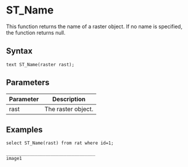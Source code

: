 # ST\_Name

This function returns the name of a raster object. If no name is specified, the function returns null.

## Syntax

```
text ST_Name(raster rast);
```

## Parameters

|Parameter|Description|
|---------|-----------|
|rast|The raster object.|

## Examples

```
select ST_Name(rast) from rat where id=1;

__________________________________
image1
```

